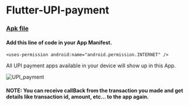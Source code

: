 # Flutter-UPI-payment

### [Apk file](https://drive.google.com/file/d/1lGGcifykOk9n0sbiMHplMYGf_zyjgqgy/view?usp=sharing)


#### Add this line of code in your App Manifest.

```
<uses-permission android:name="android.permission.INTERNET" />
```


All UPI payment apps available in your device will show up in this App.

![UPI_payment](https://user-images.githubusercontent.com/69294119/94344298-e29de080-003b-11eb-937c-ac1e2009d8bc.gif)

#### NOTE: You can receive callBack from the transaction you made and get details like transaction id, amount, etc... to the app again.
